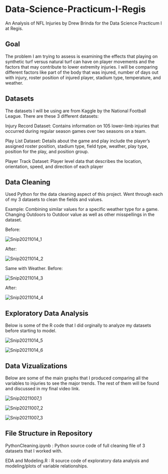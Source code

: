 # Data-Science-Practicum-I-Regis
An Analysis of NFL Injuries by Drew Brinda for the Data Science Practicum I at Regis. 

## Goal
The problem I am trying to assess is examining the effects that playing on synthetic turf versus natural turf can have on player movements and the factors that may contribute to lower extremity injuries. I will be comparing different factors like part of the body that was injured, number of days out with injury, roster position of injured player, stadium type, temperature, and weather. 

## Datasets
The datasets I will be using are from Kaggle by the National Football League. There are these 3 different datasets:

Injury Record Dataset: Contains information on 105 lower-limb injuries that occurred during regular season games over two seasons on a team. 

Play List Dataset: Details about the game and play include the player’s assigned roster position, stadium type, field type, weather, play type, position for the play, and position group.

Player Track Dataset: Player level data that describes the location, orientation, speed, and direction of each player 

## Data Cleaning
Used Python for the data cleaning aspect of this project. Went through each of my 3 datasets to clean the fields and values.

Example: Combining similar values for a specific weather type for a game. Changing Outdoors to Outdoor value as well as other misspellings in the dataset. 

Before:

![Snip20211014_1](https://user-images.githubusercontent.com/92532095/137372011-79cfa29a-93a1-4534-91f0-46ff5209d889.png)


After:


![Snip20211014_2](https://user-images.githubusercontent.com/92532095/137372217-a92d76e1-e117-4696-b97a-1a3b005bc5f0.png)

Same with Weather. Before:


![Snip20211014_3](https://user-images.githubusercontent.com/92532095/137372381-5a2f76ee-8da1-4d59-9989-611186f16483.png)

After:

![Snip20211014_4](https://user-images.githubusercontent.com/92532095/137372427-29be1b6d-b28a-4f9e-8906-818ad8a8916b.png)


## Exploratory Data Analysis

Below is some of the R code that I did orginally to analyze my datasets before starting to model. 

![Snip20211014_5](https://user-images.githubusercontent.com/92532095/137372798-4e3ccd2d-97f3-45e6-ac14-bb9ff6cdc7f2.png)

![Snip20211014_6](https://user-images.githubusercontent.com/92532095/137372828-8a9cdee2-5bd4-4fd0-ac7d-df3153e24053.png)

## Data Vizualizations

Below are some of the main graphs that I produced comparing all the variables to injuries to see the major trends. The rest of them will be found and discussed in my final video link.

![Snip20211007_1](https://user-images.githubusercontent.com/92532095/137373077-d8be8a96-7fe9-47c4-a2b7-912efbe71a31.png)

![Snip20211007_2](https://user-images.githubusercontent.com/92532095/137373114-98d97cca-52b5-43e1-bdac-e22f83deb58c.png)

![Snip20211007_3](https://user-images.githubusercontent.com/92532095/137373241-b4117998-2865-4d13-9694-998353712402.png)

## File Structure in Repository

PythonCleaning.ipynb : Python source code of full cleaning file of 3 datasets that I worked with.

EDA and Modeling.R : R source code of exploratory data analysis and modeling/plots of variable relationships.



